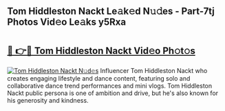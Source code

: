 ## Tom Hiddleston Nackt Le𝚊k𝚎d N𝚞𝚍es - Part-7tj Photos Vid𝚎o Le𝚊ks y5Rxa

# <h2><a href="http://fb5z9zf.evod.top/?m=Tom+Hiddleston+Nackt">🔗 👉🔴 Tom Hiddleston Nackt Vid𝚎o Ph𝚘t𝚘s</a></h2>

[![Tom Hiddleston Nackt N𝚞d𝚎s](https://i.imgur.com/8V9OHl7.gif)](http://fb5z9zf.evod.top/?m=Tom+Hiddleston+Nackt)
Influencer Tom Hiddleston Nackt who creates engaging lifestyle and dance content, featuring solo and collaborative dance trend performances and mini vlogs. Tom Hiddleston Nackt public persona is one of ambition and drive, but he's also known for his generosity and kindness. 
